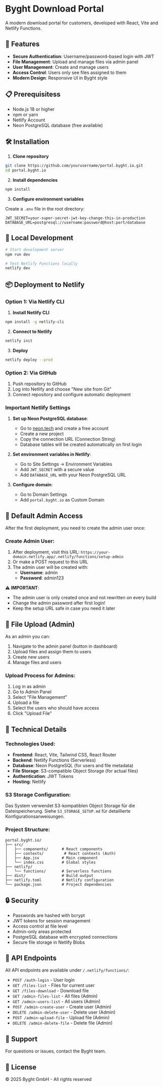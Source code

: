 # Byght Download Portal

A modern download portal for customers, developed with React, Vite and Netlify Functions.

## 🚀 Features

- **Secure Authentication**: Username/password-based login with JWT
- **File Management**: Upload and manage files via admin panel
- **User Management**: Create and manage users
- **Access Control**: Users only see files assigned to them
- **Modern Design**: Responsive UI in Byght style

## 📋 Prerequisitess

- Node.js 18 or higher
- npm or yarn
- Netlify Account
- Neon PostgreSQL database (free available)

## 🛠️ Installation 

1. **Clone repository**
```bash
git clone https://github.com/yourusername/portal.byght.io.git
cd portal.byght.io
```

2. **Install dependencies**
```bash
npm install
```

3. **Configure environment variables**

Create a `.env` file in the root directory:
```env
JWT_SECRET=your-super-secret-jwt-key-change-this-in-production
DATABASE_URL=postgresql://username:password@host:port/database
```

## 🚀 Local Development

```bash
# Start development server
npm run dev

# Test Netlify Functions locally
netlify dev
```

## 📦 Deployment to Netlify

### Option 1: Via Netlify CLI

1. **Install Netlify CLI**
```bash
npm install -g netlify-cli
```

2. **Connect to Netlify**
```bash
netlify init
```

3. **Deploy**
```bash
netlify deploy --prod
```

### Option 2: Via GitHub

1. Push repository to GitHub
2. Log into Netlify and choose "New site from Git"
3. Connect repository and configure automatic deployment

### Important Netlify Settings

1. **Set up Neon PostgreSQL database**:
   - Go to [neon.tech](https://neon.tech) and create a free account
   - Create a new project
   - Copy the connection URL (Connection String)
   - Database tables will be created automatically on first login

2. **Set environment variables in Netlify**:
   - Go to Site Settings → Environment Variables
   - Add `JWT_SECRET` with a secure value
   - Add `DATABASE_URL` with your Neon PostgreSQL URL

2. **Configure domain**:
   - Go to Domain Settings
   - Add `portal.byght.io` as Custom Domain

## 👤 Default Admin Access

After the first deployment, you need to create the admin user once:

### Create Admin User:
1. After deployment, visit this URL: `https://your-domain.netlify.app/.netlify/functions/setup-admin`
2. Or make a POST request to this URL
3. The admin user will be created with:
   - **Username**: admin
   - **Password**: admin123

⚠️ **IMPORTANT**: 
- The admin user is only created once and not rewritten on every build
- Change the admin password after first login!
- Keep the setup URL safe in case you need it later

## 📁 File Upload (Admin)

As an admin you can:
1. Navigate to the admin panel (button in dashboard)
2. Upload files and assign them to users
3. Create new users
4. Manage files and users

### Upload Process for Admins:
1. Log in as admin
2. Go to Admin Panel
3. Select "File Management"
4. Upload a file
5. Select the users who should have access
6. Click "Upload File"

## 🔧 Technical Details

### Technologies Used:
- **Frontend**: React, Vite, Tailwind CSS, React Router
- **Backend**: Netlify Functions (Serverless)
- **Database**: Neon PostgreSQL (for users and file metadata)
- **File Storage**: S3-compatible Object Storage (for actual files)
- **Authentication**: JWT Tokens
- **Hosting**: Netlify

### S3 Storage Configuration:
Das System verwendet S3-kompatiblen Object Storage für die Dateispeicherung. Siehe `S3_STORAGE_SETUP.md` für detaillierte Konfigurationsanweisungen.

### Project Structure:
```
portal.byght.io/
├── src/
│   ├── components/      # React components
│   ├── contexts/         # React contexts (Auth)
│   ├── App.jsx          # Main component
│   └── index.css        # Global styles
├── netlify/
│   └── functions/       # Serverless functions
├── dist/                # Build output
├── netlify.toml         # Netlify configuration
└── package.json         # Project dependencies
```

## 🔒 Security

- Passwords are hashed with bcrypt
- JWT tokens for session management
- Access control at file level
- Admin-only areas protected
- PostgreSQL database with encrypted connections
- Secure file storage in Netlify Blobs

## 📝 API Endpoints

All API endpoints are available under `/.netlify/functions/`:

- `POST /auth-login` - User login
- `GET /files-list` - Files for current user
- `GET /files-download` - Download file
- `GET /admin-files-list` - All files (Admin)
- `GET /admin-users-list` - All users (Admin)
- `POST /admin-create-user` - Create user (Admin)
- `DELETE /admin-delete-user` - Delete user (Admin)
- `POST /admin-upload-file` - Upload file (Admin)
- `DELETE /admin-delete-file` - Delete file (Admin)

## 🤝 Support

For questions or issues, contact the Byght team.

## 📄 License

© 2025 Byght GmbH - All rights reserved